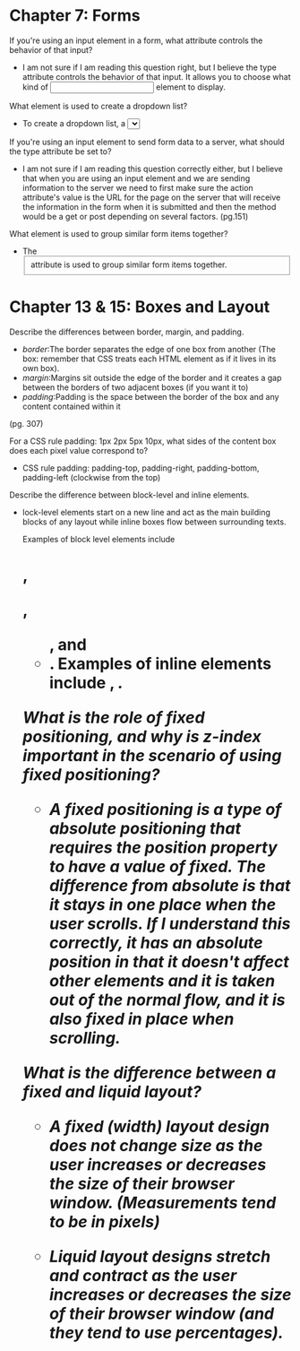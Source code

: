 # Chapter 7: Forms

If you're using an input element in a form, what attribute controls the behavior of that input?

- I am not sure if I am reading this question right, but I believe the type attribute controls the behavior of that input. It allows you to choose what kind of <input> element to display.


What element is used to create a dropdown list?

- To create a dropdown list, a <select> element is used.


If you're using an input element to send form data to a server, what should the type attribute be set to?

- I am not sure if I am reading this question correctly either, but I believe that when you are using an input element and we are sending information to the server we need to first make sure the action attribute's value is the URL for the page on the server that will receive the information in the form when it is submitted and then the method would be a get or post depending on several factors. (pg.151)


What element is used to group similar form items together?

- The <fieldset> attribute is used to group similar form items together.


# Chapter 13 & 15: Boxes and Layout


Describe the differences between border, margin, and padding.


- _border_:The border separates the edge of one box from another (The box: remember that CSS treats each HTML element as if it lives in its own box).
- _margin_:Margins sit outside the edge of the border and it creates a gap between the borders of two adjacent boxes (if you want it to)
- _padding_:Padding is the space between the border of the box and any content contained within it

(pg. 307)


For a CSS rule padding: 1px 2px 5px 10px, what sides of the content box does each pixel value correspond to?


- CSS rule padding: padding-top, padding-right, padding-bottom, padding-left (clockwise from the top)


Describe the difference between block-level and inline elements.


- lock-level elements start on a new line and act as the main building blocks of any layout while inline boxes flow between surrounding texts.

  Examples of block level elements include <h1>, <p>, <ul>, and <li>.
  Examples of inline elements include <img>, <b> <i>.


What is the role of fixed positioning, and why is z-index important in the scenario of using fixed positioning?


- A fixed positioning is a type of absolute positioning that requires the position property to have a value of fixed. The difference from absolute is that it stays in one place when the user scrolls. If I understand this correctly, it has an absolute position in that it doesn't affect other elements and it is taken out of the normal flow, and it is also _fixed_ in place when scrolling.


What is the difference between a fixed and liquid layout?


- A fixed (width) layout design does not change size as the user increases or decreases the size of their browser window. (Measurements tend to be in pixels)

- Liquid layout designs stretch and contract as the user increases or decreases the size of their browser window (and they tend to use percentages).
